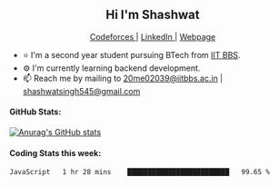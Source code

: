 <h2 align ="center">Hi I'm Shashwat <!--<img src="https://user-images.githubusercontent.com/78429106/138613016-7945b034-291d-45b8-9673-8bd95037acb4.gif" width="27px" alt="Hi :)">--></h1>

<p align="center">
  <a href="https://codeforces.com/profile/shashwat545"> Codeforces </a>|
  <a href="https://www.linkedin.com/in/shashwatsingh545/"> LinkedIn </a>|
  <a href="https://shashwat545.github.io/"> Webpage </a>
</p>

- ⭐ I'm a second year student pursuing BTech from [IIT BBS](https://www.iitbbs.ac.in/).
- ⚙ I'm currently learning backend development.
- 📫 Reach me by mailing to 20me02039@iitbbs.ac.in | shashwatsingh545@gmail.com

<!--
#### Profile Visits:
![](https://komarev.com/ghpvc/?username=Shashwat545)
-->

#### GitHub Stats:
[![Anurag's GitHub stats](https://github-readme-stats.vercel.app/api?username=Shashwat545&count_private=true&show_icons=true&include_all_commits=true&theme=tokyonight)](https://github.com/anuraghazra/github-readme-stats)

#### Coding Stats this week:
<!--START_SECTION:waka-->
```text
JavaScript   1 hr 28 mins    █████████████████████████   99.65 % 
```
<!--END_SECTION:waka-->




<!--
**Shashwat545/Shashwat545** is a ✨ _special_ ✨ repository because its `README.md` (this file) appears on your GitHub profile.

Here are some ideas to get you started:

- 🔭 I’m currently working on ...
- 🌱 I’m currently learning ...
- 👯 I’m looking to collaborate on ...
- 🤔 I’m looking for help with ...
- 💬 Ask me about ...
- 📫 How to reach me: ...
- 😄 Pronouns: ...
- ⚡ Fun fact: ...
-->
